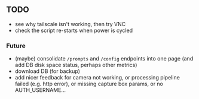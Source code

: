 ## TODO

- see why tailscale isn't working, then try VNC
- check the script re-starts when power is cycled

### Future

- (maybe) consolidate `/prompts` and `/config` endpoints into one page (and add
  DB disk space status, perhaps other metrics)
- download DB (for backup)
- add nicer feedback for camera not working, or processing pipeline failed (e.g.
  http error), or missing capture box params, or no AUTH_USERNAME...
